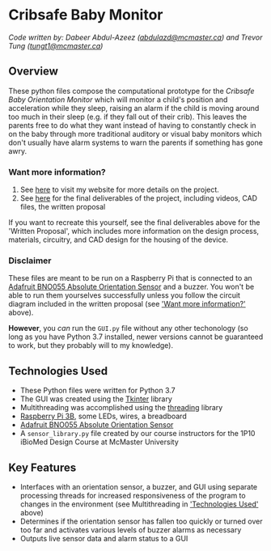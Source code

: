 # Cribsafe Baby Monitor

*Code written by: Dabeer Abdul-Azeez (abdulazd@mcmaster.ca) and Trevor Tung (tungt1@mcmaster.ca)*

## Overview
These python files compose the computational prototype for the *Cribsafe Baby Orientation Monitor* which will monitor a child's position and acceleration while they sleep, raising an alarm if the child is moving around too much in their sleep (e.g. if they fall out of their crib). This leaves the parents free to do what they want instead of having to constantly check in on the baby through more traditional auditory or visual baby monitors which don't usually have alarm systems to warn the parents if something has gone awry.

### Want more information?
1. See [here](https://dabeerazeez.wixsite.com/1p10portfolio/dp-3) to visit my website for more details on the project.
2. See [here](https://dabeerazeez.wixsite.com/1p10portfolio/dp-3-final-deliverables) for the final deliverables of the project, including videos, CAD files, the written proposal

If you want to recreate this yourself, see the final deliverables above for the 'Written Proposal', which includes more information on the design process, materials, circuitry, and CAD design for the housing of the device.

### Disclaimer
These files are meant to be run on a Raspberry Pi that is connected to an [Adafruit BNO055 Absolute Orientation Sensor](https://learn.adafruit.com/bno055-absolute-orientation-sensor-with-raspberry-pi-and-beaglebone-black) and a buzzer. You won't be able to run them yourselves successfully unless you follow the circuit diagram included in the written proposal (see ['Want more information?'](#Want-more-information?) above).

**However**, you *can* run the `GUI.py` file without any other techonology (so long as you have Python 3.7 installed, newer versions cannot be guaranteed to work, but they probably will to my knowledge).

## Technologies Used
- These Python files were written for Python 3.7
- The GUI was created using the [Tkinter](https://docs.python.org/3/library/tkinter.html) library
- Multithreading was accomplished using the [threading](https://docs.python.org/3/library/threading.html) library
- [Raspberry Pi 3B](https://www.raspberrypi.org/products/raspberry-pi-3-model-b/), some LEDs, wires, a breadboard
- [Adafruit BNO055 Absolute Orientation Sensor](https://learn.adafruit.com/bno055-absolute-orientation-sensor-with-raspberry-pi-and-beaglebone-black)
- A `sensor_library.py` file created by our course instructors for the 1P10 iBioMed Design Course at McMaster University

## Key Features
- Interfaces with an orientation sensor, a buzzer, and GUI using separate processing threads for increased responsiveness of the program to changes in the environment (see Multithreading in ['Technologies Used'](#Technologies-Used) above)
- Determines if the orientation sensor has fallen too quickly or turned over too far and activates various levels of buzzer alarms as necessary
- Outputs live sensor data and alarm status to a GUI